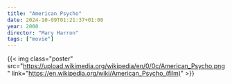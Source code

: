 ```yaml
---
title: "American Psycho"
date: 2024-10-09T01:21:37+01:00
year: 2000
director: "Mary Harron"
tags: ["movie"]
---
```


{{< img class="poster" src="https://upload.wikimedia.org/wikipedia/en/0/0c/American_Psycho.png" link="https://en.wikipedia.org/wiki/American_Psycho_(film)" >}}
